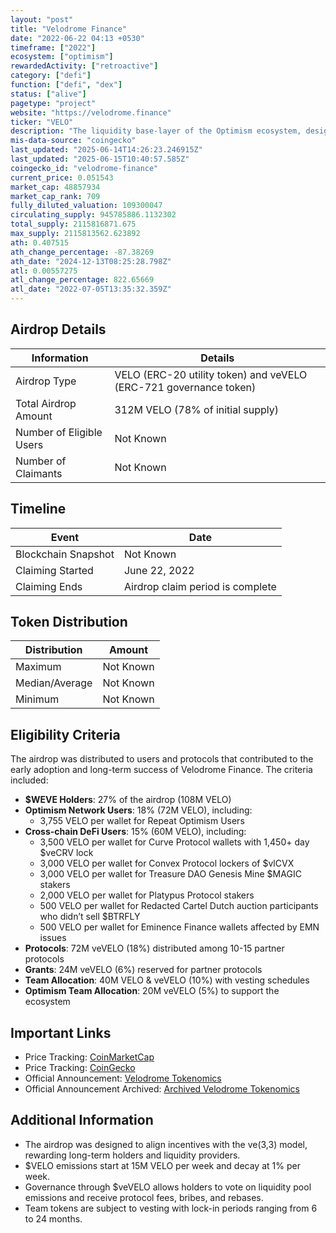 ```yaml
---
layout: "post"
title: "Velodrome Finance"
date: "2022-06-22 04:13 +0530"
timeframe: ["2022"]
ecosystem: ["optimism"]
rewardedActivity: ["retroactive"]
category: ["defi"]
function: ["defi", "dex"]
status: ["alive"]
pagetype: "project"
website: "https://velodrome.finance"
ticker: "VELO"
description: "The liquidity base-layer of the Optimism ecosystem, designed to optimize liquidity incentives and governance through the ve(3,3) model."
mis-data-source: "coingecko"
last_updated: "2025-06-14T14:26:23.246915Z"
last_updated: "2025-06-15T10:40:57.585Z"
coingecko_id: "velodrome-finance"
current_price: 0.051543
market_cap: 48857934
market_cap_rank: 709
fully_diluted_valuation: 109300047
circulating_supply: 945785886.1132302
total_supply: 2115816871.675
max_supply: 2115813562.623892
ath: 0.407515
ath_change_percentage: -87.38269
ath_date: "2024-12-13T08:25:28.798Z"
atl: 0.00557275
atl_change_percentage: 822.65669
atl_date: "2022-07-05T13:35:32.359Z"
---
```


## Airdrop Details

| Information              | Details                                                           |
| ------------------------ | ----------------------------------------------------------------- |
| Airdrop Type             | VELO (ERC-20 utility token) and veVELO (ERC-721 governance token) |
| Total Airdrop Amount     | 312M VELO (78% of initial supply)                                 |
| Number of Eligible Users | Not Known                                                         |
| Number of Claimants      | Not Known                                                         |

## Timeline

| Event               | Date                             |
| ------------------- | -------------------------------- |
| Blockchain Snapshot | Not Known                        |
| Claiming Started    | June 22, 2022                    |
| Claiming Ends       | Airdrop claim period is complete |

## Token Distribution

| Distribution   | Amount    |
| -------------- | --------- |
| Maximum        | Not Known |
| Median/Average | Not Known |
| Minimum        | Not Known |

## Eligibility Criteria

The airdrop was distributed to users and protocols that contributed to the early adoption and long-term success of Velodrome Finance. The criteria included:

- **$WEVE Holders**: 27% of the airdrop (108M VELO)
- **Optimism Network Users**: 18% (72M VELO), including:
  - 3,755 VELO per wallet for Repeat Optimism Users
- **Cross-chain DeFi Users**: 15% (60M VELO), including:
  - 3,500 VELO per wallet for Curve Protocol wallets with 1,450+ day $veCRV lock
  - 3,000 VELO per wallet for Convex Protocol lockers of $vlCVX
  - 3,000 VELO per wallet for Treasure DAO Genesis Mine $MAGIC stakers
  - 2,000 VELO per wallet for Platypus Protocol stakers
  - 500 VELO per wallet for Redacted Cartel Dutch auction participants who didn’t sell $BTRFLY
  - 500 VELO per wallet for Eminence Finance wallets affected by EMN issues
- **Protocols**: 72M veVELO (18%) distributed among 10-15 partner protocols
- **Grants**: 24M veVELO (6%) reserved for partner protocols
- **Team Allocation**: 40M VELO & veVELO (10%) with vesting schedules
- **Optimism Team Allocation**: 20M veVELO (5%) to support the ecosystem

## Important Links

- Price Tracking: [CoinMarketCap](https://coinmarketcap.com/currencies/velodrome-finance/)
- Price Tracking: [CoinGecko](https://www.coingecko.com/en/coins/velodrome-finance)
- Official Announcement: [Velodrome Tokenomics](https://docs.velodrome.finance/tokenomics)
- Official Announcement Archived: [Archived Velodrome Tokenomics](https://web.archive.org/web/20230927035615/https://docs.velodrome.finance/tokenomics)

## Additional Information

- The airdrop was designed to align incentives with the ve(3,3) model, rewarding long-term holders and liquidity providers.
- $VELO emissions start at 15M VELO per week and decay at 1% per week.
- Governance through $veVELO allows holders to vote on liquidity pool emissions and receive protocol fees, bribes, and rebases.
- Team tokens are subject to vesting with lock-in periods ranging from 6 to 24 months.